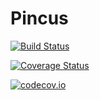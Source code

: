 # Pincus

[![Build Status](https://travis-ci.org/chriselrod/Pincus.jl.svg?branch=master)](https://travis-ci.org/chriselrod/Pincus.jl)

[![Coverage Status](https://coveralls.io/repos/chriselrod/Pincus.jl/badge.svg?branch=master&service=github)](https://coveralls.io/github/chriselrod/Pincus.jl?branch=master)

[![codecov.io](http://codecov.io/github/chriselrod/Pincus.jl/coverage.svg?branch=master)](http://codecov.io/github/chriselrod/Pincus.jl?branch=master)
